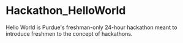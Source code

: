 # Hackathon_HelloWorld
Hello World is Purdue's freshman-only 24-hour hackathon meant to introduce freshmen to the concept of hackathons.
